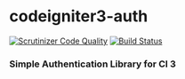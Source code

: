 # codeigniter3-auth
[![Scrutinizer Code Quality](https://scrutinizer-ci.com/g/irfaardy/codeigniter3-auth/badges/quality-score.png?b=master)](https://scrutinizer-ci.com/g/irfaardy/codeigniter3-auth/?branch=master) [![Build Status](https://scrutinizer-ci.com/g/irfaardy/codeigniter3-auth/badges/build.png?b=master)](https://scrutinizer-ci.com/g/irfaardy/codeigniter3-auth/build-status/master)
<h3>Simple Authentication Library for CI 3</h3>
